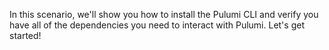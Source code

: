 In this scenario, we'll show you how to install the Pulumi CLI and verify you have all of the dependencies you need to interact with Pulumi. Let's get started!
